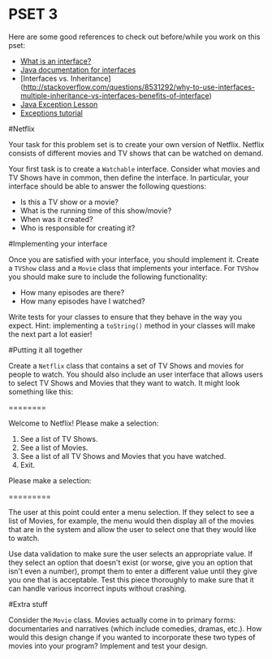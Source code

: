 PSET 3
======

Here are some good references to check out before/while you work on this pset:

* [What is an interface?](https://docs.oracle.com/javase/tutorial/java/concepts/interface.html)
* [Java documentation for interfaces](https://docs.oracle.com/javase/tutorial/java/IandI/createinterface.html)
* [Interfaces vs. Inheritance] (http://stackoverflow.com/questions/8531292/why-to-use-interfaces-multiple-inheritance-vs-interfaces-benefits-of-interface)
* [Java Exception Lesson](https://docs.oracle.com/javase/tutorial/essential/exceptions/)
* [Exceptions tutorial](http://www.tutorialspoint.com/java/java_exceptions.htm)

#Netflix

Your task for this problem set is to create your own version of Netflix. Netflix consists of different movies and TV shows that can be watched on demand.

Your first task is to create a `Watchable` interface. Consider what movies and TV Shows have in common, then define the interface. In particular, your interface should be able to answer the following questions:

* Is this a TV show or a movie?
* What is the running time of this show/movie?
* When was it created?
* Who is responsible for creating it?

#Implementing your interface

Once you are satisfied with your interface, you should implement it. Create a `TVShow` class and a `Movie` class that implements your interface. For `TVShow` you should make sure to include the following functionality:

* How many episodes are there?
* How many episodes have I watched?

Write tests for your classes to ensure that they behave in the way you expect. Hint: implementing a `toString()` method in your classes will make the next part a lot easier!

#Putting it all together

Create a `Netflix` class that contains a set of TV Shows and movies for people to watch. You should also include an user interface that allows users to select TV Shows and Movies that they want to watch. It might look something like this:

========

Welcome to Netflix! Please make a selection:

1. See a list of TV Shows.<br>
2. See a list of Movies.<br>
3. See a list of all TV Shows and Movies that you have watched.<br>
4. Exit.<br>

Please make a selection:

=========

The user at this point could enter a menu selection. If they select to see a list of Movies, for example, the menu would then display all of the movies that are in the system and allow the user to select one that they would like to watch.

Use data validation to make sure the user selects an appropriate value. If they select an option that doesn't exist (or worse, give you an option that isn't even a number), prompt them to enter a different value until they give you one that is acceptable. Test this piece thoroughly to make sure that it can handle various incorrect inputs without crashing.

#Extra stuff

Consider the `Movie` class. Movies actually come in to primary forms: documentaries and narratives (which include comedies, dramas, etc.). How would this design change if you wanted to incorporate these two types of movies into your program? Implement and test your design.